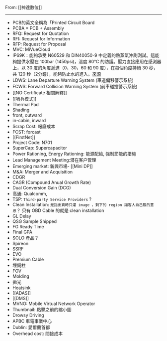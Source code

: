 From: [[神達數位]]

---

- PCB的英文全稱為「Printed Circuit Board
- PCBA = PCB + Assembly
- RFQ: Request for Quotation
- RFI: Request for Information
- RFP: Request for Proposal
- MVC: MiVueCloud
- IP69K：能夠承受 N60529 和 DIN40050-9 中定義的熱蒸氣沖刷測試。這能夠提供水壓在 100bar (1450psi)，溫度 80°C 的防護。壓力直接應用在感測器上，以 30 度的角度遞進（0，30，60 和 90 度），在每個角度持續 30 秒，共 120 秒（2分鐘），能夠防止水的進入。[來源](https://twgreatdaily.com/HsCr-nMBURTf-Dn5Um6t.html)
- LDWS: Lane Departure Warning System (車道偏移警示系統)
- FCWS: Forward Collision Warning System (前車碰撞警示系統)
- [[NO Certificate 相關解釋]]
- [[哨兵模式]]
- Thermal Pad
- Shading
- front, outward
- in-cabin, inward
- Scrap Cost: 報廢成本
- FCST: forcast
- [[FirstNet]]
- Project Code: N701
- SuperCap: Supercapacitor 
- Power Rationing, Energy Rationing: 能源配給, 強制節能的措施
- Lead Management Meeting:潜在客户管理
- Emerging market: 新興市場- [[Mini DP]]
- M&A: Merger and Acquisition
- CDGR
- CAGR (Compound Anual Growth Rate)
- Dual Conversion Gain (DCG)
- 高通: Qualcomm, 
- TSP: `Third-party Service Providers` ?
- Clean Installation: `是指出貨時只灌 image ，剩下的 region 讓客人自己載的意思`？ 只有 OBD Cable 的就是 clean installation
- GL Delay
- QSG Sample Shipped
- FG Ready Time
- Final GPA
- SOLO 產品？
- Spireon 
- SSRF
- EVO
- Premium Cable
- 埋銅柱
- FOV
- Molding
- 拋光
- Heatsink
- [[ADAS]]
- [[DMS]]
- MVNO: Mobile Virtual Network Operator
- Thumbnail: 點擊之前的縮小圖
- Drowsy Driving 
- APBC 車電事業中心
- Dublin: 愛爾蘭首都
- Overhead cost: 間接成本



